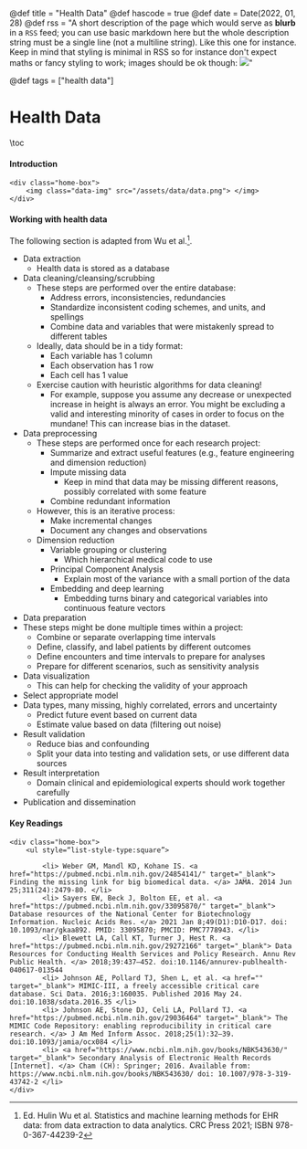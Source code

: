 @def title = "Health Data"
@def hascode = true
@def date = Date(2022, 01, 28)
@def rss = "A short description of the page which would serve as **blurb** in a `RSS` feed; you can use basic markdown here but the whole description string must be a single line (not a multiline string). Like this one for instance. Keep in mind that styling is minimal in RSS so for instance don't expect maths or fancy styling to work; images should be ok though: ![](https://upload.wikimedia.org/wikipedia/en/3/32/Rick_and_Morty_opening_credits.jpeg)"

@def tags = ["health data"]

# Health Data

\toc

#### Introduction

~~~ 
<div class="home-box">
    <img class="data-img" src="/assets/data/data.png"> </img> 
</div> 
~~~ 

#### Working with health data

The following section is adapted from Wu et al.[^Wu].

- Data extraction
  - Health data is stored as a database
- Data cleaning/cleansing/scrubbing
  - These steps are performed over the entire database:
    - Address errors, inconsistencies, redundancies
    - Standardize inconsistent coding schemes, and units, and spellings
    - Combine data and variables that were mistakenly spread to different tables
  - Ideally, data should be in a tidy format:
    - Each variable has 1 column
    - Each observation has 1 row
    - Each cell has 1 value
  - Exercise caution with heuristic algorithms for data cleaning!
    - For example, suppose you assume any decrease or unexpected increase in height is always an error. You might be excluding a valid and interesting minority of cases in order to focus on the mundane! This can increase bias in the dataset.
- Data preprocessing
  - These steps are performed once for each research project:
    - Summarize and extract useful features (e.g., feature engineering and dimension reduction)
    - Impute missing data
      - Keep in mind that data may be missing different reasons, possibly correlated with some feature
    - Combine redundant information
  - However, this is an iterative process:
    - Make incremental changes
    - Document any changes and observations
  - Dimension reduction
    - Variable grouping or clustering
      - Which hierarchical medical code to use
    - Principal Component Analysis
      - Explain most of the variance with a small portion of the data
    - Embedding and deep learning
      - Embedding turns binary and categorical variables into continuous feature vectors
- Data preparation
 - These steps might be done multiple times within a project:
   - Combine or separate overlapping time intervals
   - Define, classify,  and label patients by different outcomes
   - Define encounters and time intervals to prepare for analyses
   - Prepare for different scenarios, such as sensitivity analysis
- Data visualization
  - This can help for checking the validity of your approach
- Select appropriate model
- Data types, many missing, highly correlated, errors and uncertainty
  - Predict future event based on current data
  - Estimate value based on data (filtering out noise)
- Result validation
  - Reduce bias and confounding
  - Split your data into testing and validation sets, or use different data sources
- Result interpretation
  - Domain clinical and epidemiological experts should work together carefully
- Publication and dissemination

[^Wu]: Ed. Hulin Wu et al. Statistics and machine learning methods for EHR data: from data extraction to data analytics. CRC Press 2021; ISBN 978-0-367-44239-2

#### Key Readings

~~~ 
<div class="home-box">
    <ul style=“list-style-type:square”>

        <li> Weber GM, Mandl KD, Kohane IS. <a href="https://pubmed.ncbi.nlm.nih.gov/24854141/" target="_blank"> Finding the missing link for big biomedical data. </a> JAMA. 2014 Jun 25;311(24):2479-80. </li>
        <li> Sayers EW, Beck J, Bolton EE, et al. <a href="https://pubmed.ncbi.nlm.nih.gov/33095870/" target="_blank"> Database resources of the National Center for Biotechnology Information. Nucleic Acids Res. </a> 2021 Jan 8;49(D1):D10-D17. doi: 10.1093/nar/gkaa892. PMID: 33095870; PMCID: PMC7778943. </li>
        <li> Blewett LA, Call KT, Turner J, Hest R. <a href="https://pubmed.ncbi.nlm.nih.gov/29272166" target="_blank"> Data Resources for Conducting Health Services and Policy Research. Annu Rev Public Health. </a> 2018;39:437–452. doi:10.1146/annurev-publhealth-040617-013544
        <li> Johnson AE, Pollard TJ, Shen L, et al. <a href="" target="_blank"> MIMIC-III, a freely accessible critical care database. Sci Data. 2016;3:160035. Published 2016 May 24. doi:10.1038/sdata.2016.35 </li>
        <li> Johnson AE, Stone DJ, Celi LA, Pollard TJ. <a href="https://pubmed.ncbi.nlm.nih.gov/29036464" target="_blank"> The MIMIC Code Repository: enabling reproducibility in critical care research. </a> J Am Med Inform Assoc. 2018;25(1):32–39. doi:10.1093/jamia/ocx084 </li>
        <li> <a href="https://www.ncbi.nlm.nih.gov/books/NBK543630/" target="_blank"> Secondary Analysis of Electronic Health Records [Internet]. </a> Cham (CH): Springer; 2016. Available from: https://www.ncbi.nlm.nih.gov/books/NBK543630/ doi: 10.1007/978-3-319-43742-2 </li>
</div> 
~~~ 
